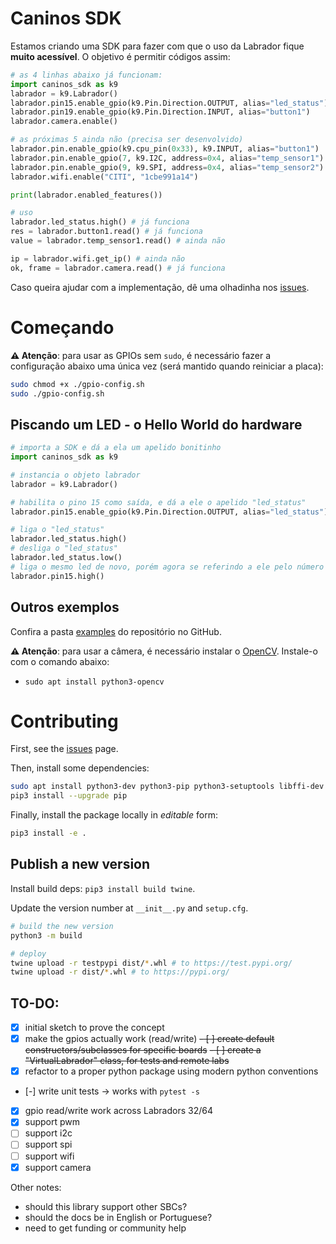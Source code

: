 # Caninos SDK

Estamos criando uma SDK para fazer com que o uso da Labrador fique **muito acessível**.
O objetivo é permitir códigos assim:

```python
# as 4 linhas abaixo já funcionam:
import caninos_sdk as k9
labrador = k9.Labrador()
labrador.pin15.enable_gpio(k9.Pin.Direction.OUTPUT, alias="led_status")
labrador.pin19.enable_gpio(k9.Pin.Direction.INPUT, alias="button1")
labrador.camera.enable()

# as próximas 5 ainda não (precisa ser desenvolvido)
labrador.pin.enable_gpio(k9.cpu_pin(0x33), k9.INPUT, alias="button1")
labrador.pin.enable_gpio(7, k9.I2C, address=0x4, alias="temp_sensor1")
labrador.pin.enable_gpio(9, k9.SPI, address=0x4, alias="temp_sensor2")
labrador.wifi.enable("CITI", "1cbe991a14")

print(labrador.enabled_features())

# uso
labrador.led_status.high() # já funciona
res = labrador.button1.read() # já funciona
value = labrador.temp_sensor1.read() # ainda não

ip = labrador.wifi.get_ip() # ainda não
ok, frame = labrador.camera.read() # já funciona
```

Caso queira ajudar com a implementação, dê uma olhadinha nos [issues](https://github.com/caninos-loucos/caninos-sdk/issues).

# Começando

**⚠️ Atenção**: para usar as GPIOs sem `sudo`, é necessário fazer a configuração abaixo uma única vez (será mantido quando reiniciar a placa):

```bash
sudo chmod +x ./gpio-config.sh
sudo ./gpio-config.sh
```

## Piscando um LED - o Hello World do hardware

```python
# importa a SDK e dá a ela um apelido bonitinho
import caninos_sdk as k9

# instancia o objeto labrador
labrador = k9.Labrador()

# habilita o pino 15 como saída, e dá a ele o apelido "led_status"
labrador.pin15.enable_gpio(k9.Pin.Direction.OUTPUT, alias="led_status")

# liga o "led_status"
labrador.led_status.high()
# desliga o "led_status"
labrador.led_status.low()
# liga o mesmo led de novo, porém agora se referindo a ele pelo número do pino
labrador.pin15.high()
```

## Outros exemplos

Confira a pasta [examples](https://github.com/caninos-loucos/caninos-sdk/tree/main/examples) do repositório no GitHub.

**⚠️ Atenção**: para usar a câmera, é necessário instalar o [OpenCV](https://linuxize.com/post/how-to-install-opencv-on-debian-10/). Instale-o com o comando abaixo:
- `sudo apt install python3-opencv`

# Contributing

First, see the [issues](https://github.com/caninos-loucos/caninos-sdk/issues) page.

Then, install some dependencies:

```bash
sudo apt install python3-dev python3-pip python3-setuptools libffi-dev libssl-dev curl
pip3 install --upgrade pip
```

Finally, install the package locally in _editable_ form:
```bash
pip3 install -e .
```


## Publish a new version
Install build deps: `pip3 install build twine`.

Update the version number at `__init__.py` and `setup.cfg`.

```bash
# build the new version
python3 -m build

# deploy
twine upload -r testpypi dist/*.whl # to https://test.pypi.org/
twine upload -r dist/*.whl # to https://pypi.org/
```


## TO-DO:
- [x] initial sketch to prove the concept
- [x] make the gpios actually work (read/write)
~~- [ ] create default constructors/subclasses for specific boards~~
~~- [ ] create a "VirtualLabrador" class, for tests and remote labs~~
- [x] refactor to a proper python package using modern python conventions
- [-] write unit tests -> works with `pytest -s`
- [x] gpio read/write work across Labradors 32/64
- [x] support pwm
- [ ] support i2c
- [ ] support spi
- [ ] support wifi
- [x] support camera

Other notes:
- should this library support other SBCs?
- should the docs be in English or Portuguese?
- need to get funding or community help
